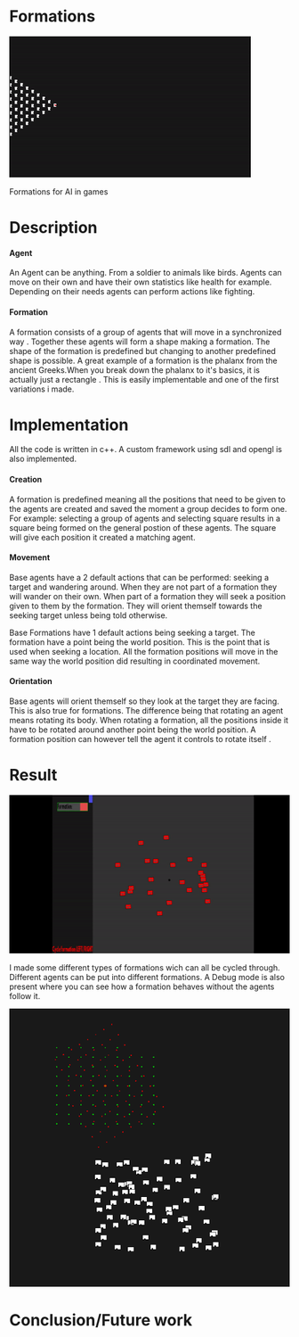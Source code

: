 # Formations
![](Formation.gif)

Formations for AI in games
# Description
#### Agent 
An Agent can be anything. From a soldier to animals like birds.
Agents can move on their own and have their own statistics like health for example. Depending on their needs agents can perform actions like fighting. 
#### Formation
A formation consists of a group of agents that will move in a synchronized way . Together these agents will form a shape making a formation. The shape of the formation is predefined but changing to another predefined shape is possible. A great example of a formation is the phalanx from the ancient Greeks.When you break down the phalanx to it's basics, it is actually just a rectangle . This is easily implementable and one of the first variations i made. 
# Implementation
All the code is written in c++. A custom framework using sdl and opengl is also implemented. 

#### Creation 
A formation is predefined meaning all the positions that need to be given to the agents are created and saved the moment a group decides to form one. For example: selecting a group of agents and selecting square results in a square being formed on the general postion of these agents. The square will give each position it created a matching agent. 

#### Movement
Base agents have a 2 default actions that can be performed: seeking a target and wandering around. When they are not part of a formation they will wander on their own. When part of a formation they will seek a position given to them by the formation. They will orient themself towards the seeking target unless being told otherwise. 

Base Formations have 1 default actions being seeking a target. The formation have a point being the world position. This is the point that is used when seeking a location. All the formation positions will move in the same way the world position did resulting in coordinated movement.

#### Orientation 
Base agents will orient themself so they look at the target they are facing. This is also true for formations. The difference being that rotating an agent means rotating its body. When rotating a formation, all the positions inside it have to be rotated around another point being the world position. A formation position can however tell the agent it controls to rotate itself .  
# Result
![](Formations.gif)

I made some different types of formations wich can all be cycled through. Different agents can be put into different formations. A Debug mode is also present where you can see how a formation behaves without the agents follow it. 

![](Debug.png)

# Conclusion/Future work
